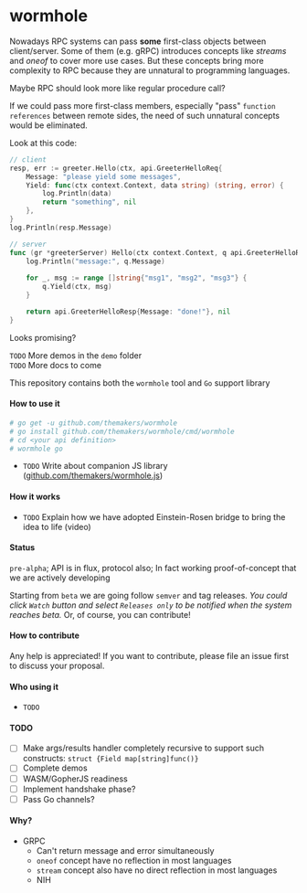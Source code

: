 # wormhole

Nowadays RPC systems can pass **some** first-class objects between client/server.
Some of them (e.g. gRPC) introduces concepts like _streams_ and _oneof_ to cover more use cases.
But these concepts bring more complexity to RPC because they are unnatural to programming languages.

Maybe RPC should look more like regular procedure call?

If we could pass more first-class members, especially "pass" `function references` between remote sides,
the need of such unnatural concepts would be eliminated.

Look at this code:
```go
// client
resp, err := greeter.Hello(ctx, api.GreeterHelloReq{
    Message: "please yield some messages",
    Yield: func(ctx context.Context, data string) (string, error) {
    	log.Println(data)
        return "something", nil
    },
}
log.Println(resp.Message)
```
```go
// server
func (gr *greeterServer) Hello(ctx context.Context, q api.GreeterHelloReq) (api.GreeterHelloResp, error) {
	log.Println("message:", q.Message)
	
	for _, msg := range []string{"msg1", "msg2", "msg3"} {
	    q.Yield(ctx, msg)
	}

	return api.GreeterHelloResp{Message: "done!"}, nil
}
```

Looks promising?

`TODO` More demos in the `demo` folder  
`TODO` More docs to come
 

This repository contains both the `wormhole` tool and `Go` support library

#### How to use it

```bash
# go get -u github.com/themakers/wormhole
# go install github.com/themakers/wormhole/cmd/wormhole
# cd <your api definition>
# wormhole go
```

 * `TODO` Write about companion JS library ([github.com/themakers/wormhole.js](https://github.com/themakers/wormhole.js))

#### How it works
 * `TODO` Explain how we have adopted Einstein-Rosen bridge to bring the idea to life (video)

#### Status
`pre-alpha`; API is in flux, protocol also; In fact working proof-of-concept that we are actively developing 

Starting from `beta` we are going follow `semver` and tag releases.
*You could click `Watch` button and select `Releases only` to be notified when the system reaches beta.*
Or, of course, you can contribute!

#### How to contribute
Any help is appreciated!
If you want to contribute, please file an issue first to discuss your proposal. 
 
#### Who using it
 * `TODO`

#### TODO
 - [ ] Make args/results handler completely recursive to support such constructs: `struct {Field map[string]func()}`
 - [ ] Complete demos
 - [ ] WASM/GopherJS readiness
 - [ ] Implement handshake phase?
 - [ ] Pass Go channels?

#### Why?
 * GRPC
   * Can't return message and error simultaneously
   * `oneof` concept have no reflection in most languages
   * `stream` concept also have no direct reflection in most languages
   * NIH

 
